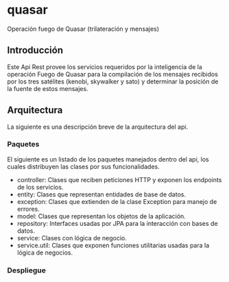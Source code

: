 # quasar
Operación fuego de Quasar (trilateración y mensajes)

## Introducción

Este Api Rest provee los servicios requeridos por la inteligencia de la operación Fuego de Quasar para la compilación de los mensajes recibidos por los tres satélites (kenobi, skywalker y sato) y determinar la posición de la fuente de estos mensajes.

## Arquitectura

La siguiente es una descripción breve de la arquitectura del api.

### Paquetes

El siguiente es un listado de los paquetes manejados dentro del api, los cuales distribuyen las clases por sus funcionalidades.

* controller: Clases que reciben peticiones HTTP y exponen los endpoints de los servicios.
* entity: Clases que representan entidades de base de datos.
* exception: Clases que extienden de la clase Exception para manejo de errores.
* model: Clases que representan los objetos de la aplicación.
* repository: Interfaces usadas por JPA para la interacción con bases de datos.
* service: Clases con lógica de negocio.
* service.util: Clases que exponen funciones utilitarias usadas para la lógica de negocios.

### Despliegue





